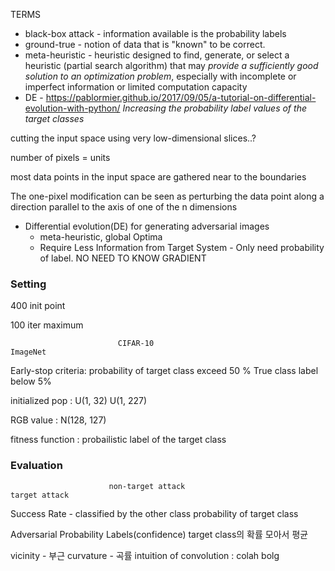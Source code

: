 TERMS
* black-box attack - information available is the probability labels
* ground-true - notion of data that is "known" to be correct.
* meta-heuristic - heuristic designed to find, generate, or select a heuristic (partial search algorithm) that may *provide a sufficiently good solution to an optimization problem*, especially with incomplete or imperfect information or limited computation capacity
* DE - https://pablormier.github.io/2017/09/05/a-tutorial-on-differential-evolution-with-python/
*Increasing the probability label values of the target classes*




cutting the input space using very low-dimensional slices..?

number of pixels = units

most data points in the input space are gathered near to the boundaries

The one-pixel modification can be seen as perturbing the data point along a direction parallel to the axis of one of the n dimensions

* Differential evolution(DE) for generating adversarial images
  * meta-heuristic, global Optima
  * Require Less Information from Target System - Only need probability of label. NO NEED TO KNOW GRADIENT

### Setting

400 init point

100 iter maximum


                            CIFAR-10                                      ImageNet
Early-stop criteria: probability of target class exceed 50 %     True class label below 5%

initialized pop    :        U(1, 32)                                     U(1, 227)

RGB value : N(128, 127)


fitness function : probailistic label of the target class

### Evaluation
                          non-target attack                           target attack
Success Rate -           classified by the other class           probability of target class

Adversarial Probability Labels(confidence)                          target class의 확률 모아서 평균







vicinity - 부근
curvature - 곡률
intuition of convolution : colah bolg
